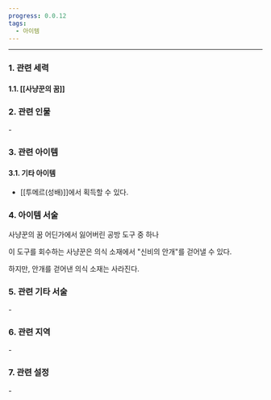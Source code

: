 ```yaml
---
progress: 0.0.12
tags:
  - 아이템
---
```

---
### 1. 관련 세력 
#### 1.1. [[사냥꾼의 꿈]]

### 2. 관련 인물
\-
### 3. 관련 아이템
#### 3.1. 기타 아이템
- [[투메르(성배)]]에서 획득할 수 있다.

### 4. 아이템 서술
사냥꾼의 꿈 어딘가에서 잃어버린 공방 도구 중 하나  
  
이 도구를 회수하는 사냥꾼은 의식 소재에서 "신비의 안개"를 걷어낼 수 있다.  
  
하지만, 안개를 걷어낸 의식 소재는 사라진다.

### 5. 관련 기타 서술
\-
### 6. 관련 지역
\-
### 7. 관련 설정
\-